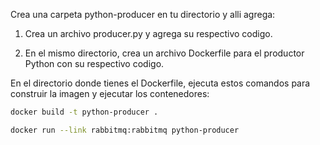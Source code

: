 
Crea una carpeta python-producer en tu directorio y alli agrega:

1. Crea un archivo producer.py y agrega su respectivo codigo.

2. En el mismo directorio, crea un archivo Dockerfile para el productor Python con su respectivo codigo.


En el directorio donde tienes el Dockerfile, ejecuta estos comandos para construir la imagen y ejecutar los contenedores:

```bash
docker build -t python-producer .
```
```bash
docker run --link rabbitmq:rabbitmq python-producer
```
